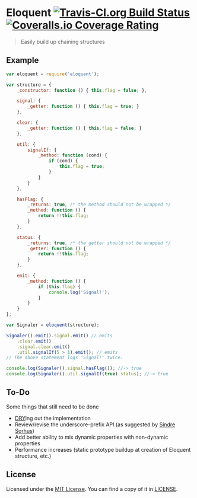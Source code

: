 # Eloquent [![Travis-CI.org Build Status](https://img.shields.io/travis/Qix-/eloquent.svg?style=flat-square)](https://travis-ci.org/Qix-/eloquent) [![Coveralls.io Coverage Rating](https://img.shields.io/coveralls/Qix-/eloquent.svg?style=flat-square)](https://coveralls.io/r/Qix-/eloquent)
> Easily build up chaining structures

## Example

```javascript
var eloquent = require('eloquent');

var structure = {
	_constructor: function () { this.flag = false; },

	signal: {
		_getter: function () { this.flag = true; }
	},

	clear: {
		_getter: function () { this.flag = false; }
	},

	util: {
		signalIf: {
			_method: function (cond) {
				if (cond) {
					this.flag = true;
				}
			}
		}
	},

	hasFlag: {
		_returns: true, /* the method should not be wrapped */
		_method: function () {
			return !!this.flag;
		}
	},

	status: {
		_returns: true, /* the getter should not be wrapped */
		_getter: function () {
			return !!this.flag;
		}
	},

	emit: {
		_method: function () {
			if (this.flag) {
				console.log('Signal!');
			}
		}
	}
};

var Signaler = eloquent(structure);

Signaler().emit().signal.emit() // emits
	.clear.emit()
	.signal.clear.emit()
	.util.signalIf(5 > 1).emit(); // emits
// The above statement logs 'Signal!' twice.

console.log(Signaler().signal.hasFlag()); //-> true
console.log(Signaler().util.signalIf(true).status); //-> true
```

## To-Do
Some things that still need to be done

- [DRY](https://en.wikipedia.org/wiki/Don%27t_repeat_yourself)ing out the
  implementation
- Review/revise the underscore-prefix API (as suggested by
  [Sindre Sorhus](/sindresorhus))
- Add better ability to mix dynamic properties with non-dynamic properties
- Performance increases (static prototype buildup at creation of Eloquent
  structure, etc.)

## License
Licensed under the [MIT License](http://opensource.org/licenses/MIT).
You can find a copy of it in [LICENSE](LICENSE).
